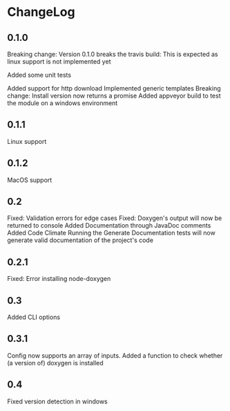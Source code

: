 ChangeLog
===========

## 0.1.0

Breaking change: Version 0.1.0 breaks the travis build: This is expected as linux support is not implemented yet

Added some unit tests

Added support for http download
Implemented generic templates
Breaking change: Install version now returns a promise
Added appveyor build to test the module on a windows environment

## 0.1.1

Linux support

## 0.1.2

MacOS support

## 0.2

Fixed: Validation errors for edge cases
Fixed: Doxygen's output will now be returned to console
Added Documentation through JavaDoc comments
Added Code Climate
Running the Generate Documentation tests will now generate valid documentation of the project's code

## 0.2.1

Fixed: Error installing node-doxygen

## 0.3

Added CLI options

## 0.3.1

Config now supports an array of inputs. 
Added a function to check whether (a version of) doxygen is installed

## 0.4

Fixed version detection in windows